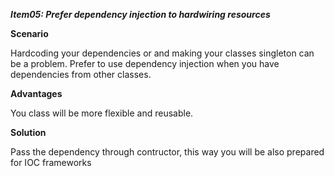 _**Item05: Prefer dependency injection to hardwiring resources**_

**Scenario**

Hardcoding your dependencies or and making your classes singleton can be a problem. Prefer to use dependency injection when you have dependencies from other classes.

**Advantages**

You class will be more flexible and reusable.

**Solution**

Pass the dependency through contructor, this way you will be also prepared for IOC frameworks
